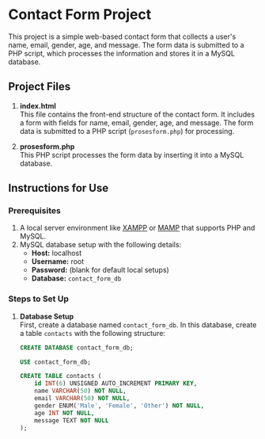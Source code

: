 # Contact Form Project

This project is a simple web-based contact form that collects a user's name, email, gender, age, and message. The form data is submitted to a PHP script, which processes the information and stores it in a MySQL database.

## Project Files

1. **index.html**  
   This file contains the front-end structure of the contact form. It includes a form with fields for name, email, gender, age, and message. The form data is submitted to a PHP script (`prosesform.php`) for processing.

2. **prosesform.php**  
   This PHP script processes the form data by inserting it into a MySQL database.

## Instructions for Use

### Prerequisites
1. A local server environment like [XAMPP](https://www.apachefriends.org/index.html) or [MAMP](https://www.mamp.info/en/) that supports PHP and MySQL.
2. MySQL database setup with the following details:
   - **Host:** localhost
   - **Username:** root
   - **Password:** (blank for default local setups)
   - **Database:** `contact_form_db`

### Steps to Set Up

1. **Database Setup**  
   First, create a database named `contact_form_db`. In this database, create a table `contacts` with the following structure:

   ```sql
   CREATE DATABASE contact_form_db;

   USE contact_form_db;

   CREATE TABLE contacts (
       id INT(6) UNSIGNED AUTO_INCREMENT PRIMARY KEY,
       name VARCHAR(50) NOT NULL,
       email VARCHAR(50) NOT NULL,
       gender ENUM('Male', 'Female', 'Other') NOT NULL,
       age INT NOT NULL,
       message TEXT NOT NULL
   );
